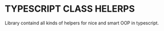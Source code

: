 # TYPESCRIPT CLASS HELERPS

Library containd all kinds of helpers for nice and smart OOP in typescript.

